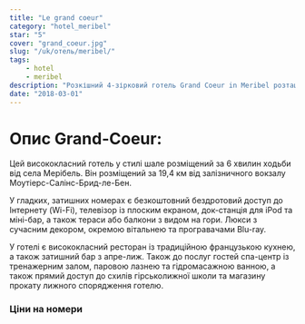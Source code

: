 ```yaml
---
title: "Le grand coeur"
category: "hotel_meribel"
star: "5"
cover: "grand_coeur.jpg"
slug: "/uk/отель/meribel/"
tags:
    - hotel
    - meribel
description: "Розкішний 4-зірковий готель Grand Coeur in Meribel розташований у місті Мерібель у Верхній Савуї. Готель розташований недалеко від Куршевеля, біля підніжжя схилів, в центрі 3 долини. "
date: "2018-03-01"
---
```


# Опис Grand-Coeur:
Цей висококласний готель у стилі шале розміщений за 6 хвилин ходьби від села Мерібель. Він розміщений за 19,4 км від залізничного вокзалу Моутіерс-Салінс-Брид-ле-Бен.

У гладких, затишних номерах є безкоштовний бездротовий доступ до Інтернету (Wi-Fi), телевізор із плоским екраном, док-станція для iPod та міні-бар, а також тераси або балкони з видом на гори. Люкси з сучасним декором, окремою вітальнею та програвачами Blu-ray.

У готелі є висококласний ресторан із традиційною французькою кухнею, а також затишний бар з апре-лиж. Також до послуг гостей спа-центр із тренажерним залом, паровою лазнею та гідромасажною ванною, а також прямий доступ до схилів гірськолижної школи та магазину прокату лижного спорядження готелю.


### Ціни на номери